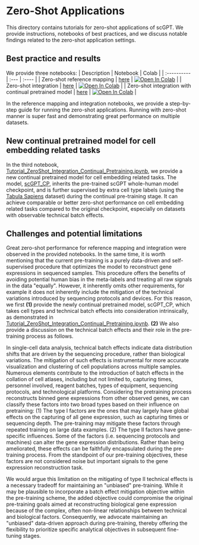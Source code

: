 # Zero-Shot Applications

This directory contains tutorials for zero-shot applications of scGPT. We provide instructions, notebooks of best practices, and we discuss notable findings related to the zero-shot application settings.

## Best practice and results

We provide three notebooks:
| Description | Notebook | Colab |
| :---------- | :--- | :---- |
| Zero-shot reference mapping | [here](Tutorial_ZeroShot_Reference_Mapping.ipynb) | [![Open In Colab](https://colab.research.google.com/assets/colab-badge.svg)](https://colab.research.google.com/github/bowang-lab/scGPT/blob/main/tutorials/zero-shot/Tutorial_ZeroShot_Reference_Mapping.ipynb) |
| Zero-shot integration | [here](Tutorial_ZeroShot_Integration.ipynb) | [![Open In Colab](https://colab.research.google.com/assets/colab-badge.svg)](https://colab.research.google.com/github/bowang-lab/scGPT/blob/main/tutorials/zero-shot/Tutorial_ZeroShot_Integration.ipynb) |
| Zero-shot integration with continual pretrained model | [here](Tutorial_ZeroShot_Integration_Continual_Pretraining.ipynb) | [![Open In Colab](https://colab.research.google.com/assets/colab-badge.svg)](https://colab.research.google.com/github/bowang-lab/scGPT/blob/main/tutorials/zero-shot/Tutorial_ZeroShot_Integration_Continual_Pretraining.ipynb) |

In the reference mapping and integration notebooks, we provide a step-by-step guide for running the zero-shot applications. Running with zero-shot manner is super fast and demonstrating great performance on multiple datasets.

## New continual pretrained model for cell embedding related tasks

In the third notebook, [Tutorial_ZeroShot_Integration_Continual_Pretraining.ipynb](Tutorial_ZeroShot_Integration_Continual_Pretraining.ipynb), we provide a new continual pretrained model for cell embedding related tasks. The model, [scGPT_CP](https://drive.google.com/drive/folders/1oWh_-ZRdhtoGQ2Fw24HP41FgLoomVo-y), inherits the pre-trained scGPT whole-human model checkpoint, and is further supervised by extra cell type labels (using the [Tabula Sapiens](https://tabula-sapiens-portal.ds.czbiohub.org/) dataset) during the continual pre-training stage. It can achieve comparable or better zero-shot performance on cell embedding related tasks compared to the original checkpoint, especially on datasets with observable technical batch effects.

<!-- ## Analyzing influence of parameters -->

## Challenges and potential limitations

Great zero-shot performance for reference mapping and integration were observed in the provided notebooks. In the same time, it is worth mentioning that the current pre-training is a purely data-driven and self-supervised procedure that optimizes the model to reconstruct gene expressions in sequenced samples. This procedure offers the benefits of avoiding potential human bias in the meta-labels and treating all raw signals in the data "equally". However, it inherently omits other requirements, for example it does not inherently include the mitigation of the technical variations introduced by sequencing protocols and devices. For this reason, we first **(1)** provide the newly continual pretrained model, scGPT_CP, which takes cell types and technical batch effects into consideration intrinsically, as demonstrated in [Tutorial_ZeroShot_Integration_Continual_Pretraining.ipynb](Tutorial_ZeroShot_Integration_Continual_Pretraining.ipynb). **(2)** We also provide a discussion on the technical batch effects and their role in the pre-training process as follows.

In single-cell data analysis, technical batch effects indicate data distribution shifts that are driven by the sequencing procedure, rather than biological variations. The mitigation of such effects is instrumental for more accurate visualization and clustering of cell populations across multiple samples. Numerous elements contribute to the introduction of batch effects in the collation of cell atlases, including but not limited to, capturing times, personnel involved, reagent batches, types of equipment, sequencing protocols, and technological platforms. Considering the pretraining process reconstructs binned gene expressions from other observed genes, we can classify these factors into two broad types based on their influence on pretraining: (1) The type I factors are the ones that may largely have global effects on the capturing of all gene expression, such as capturing times or sequencing depth. The pre-training may mitigate these factors through repeated training on large data examples. (2) The type II factors have gene-specific influences. Some of the factors (i.e. sequencing protocols and machines) can alter the gene expression distributions. Rather than being ameliorated, these effects can be faithfully encapsulated during the pre-training process. From the standpoint of our pre-training objectives, these factors are not considered noise but important signals to the gene expression reconstruction task.

We would argue this limitation on the mitigating of type II technical effects is a necessary tradeoff for maintaining an "unbiased" pre-training. While it may be plausible to incorporate a batch effect mitigation objective within the pre-training scheme, the added objective could compromise the original pre-training goals aimed at reconstructing biological gene expression because of the complex, often non-linear relationships between technical and biological factors. Consequently, we advocate maintaining an "unbiased" data-driven approach during pre-training, thereby offering the flexibility to prioritize specific analytical objectives in subsequent fine-tuning stages.
